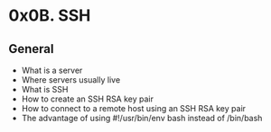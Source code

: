 # 0x0B. SSH

## General

 - What is a server
 - Where servers usually live
 - What is SSH
 - How to create an SSH RSA key pair
 - How to connect to a remote host using an SSH RSA key pair
 - The advantage of using #!/usr/bin/env bash instead of /bin/bash
